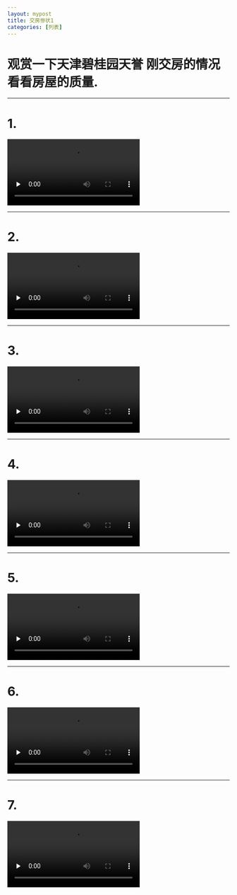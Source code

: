 ```yaml
---
layout: mypost
title: 交房惨状1
categories: [列表]
---
```


 
# **观赏一下天津碧桂园天誉 刚交房的情况 看看房屋的质量.**
 

***

# **1.** 
<video id="video" controls="" preload="none"  >
<source id="mp4" src="https://tjbiguiyuan.github.io/posts/2021/03/30/video01/01.mp4" type="video/mp4">
</video>
 

*** 
# **2.**
<video id="video" controls="" preload="none"  >
<source id="mp4" src="https://tjbiguiyuan.github.io/posts/2021/03/30/video01/02.mp4" type="video/mp4">
</video>

*** 
# **3.**
<video id="video" controls="" preload="none"  >
<source id="mp4" src="https://tjbiguiyuan.github.io/posts/2021/03/30/video01/02.mp3" type="video/mp4">
</video>

*** 
# **4.**
<video id="video" controls="" preload="none"  >
<source id="mp4" src="https://tjbiguiyuan.github.io/posts/2021/03/30/video01/04.mp4" type="video/mp4">
</video>

*** 
# **5.**
<video id="video" controls="" preload="none"  >
<source id="mp4" src="https://tjbiguiyuan.github.io/posts/2021/03/30/video01/05.mp4" type="video/mp4">
</video> 

 *** 
# **6.**
<video id="video" controls="" preload="none"  >
<source id="mp4" src="https://tjbiguiyuan.github.io/posts/2021/03/30/video01/06.mp4" type="video/mp4">
</video> 

 *** 
# **7.**
<video id="video" controls="" preload="none"  >
<source id="mp4" src="https://tjbiguiyuan.github.io/posts/2021/03/30/video01/07.mp4" type="video/mp4">
</video> 
 